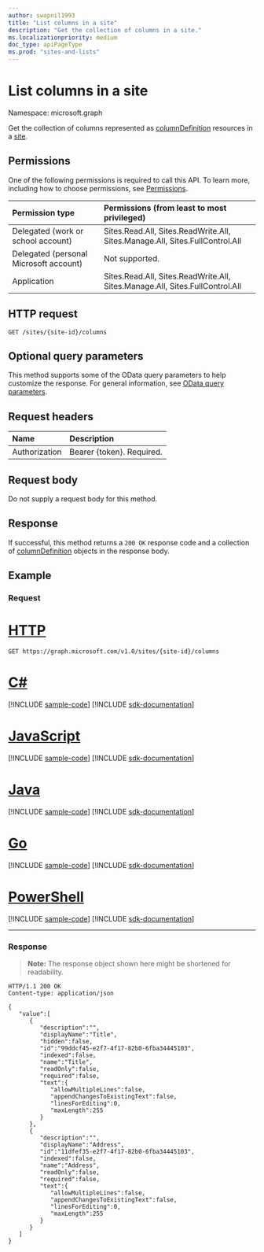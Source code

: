 ```yaml
---
author: swapnil1993
title: "List columns in a site"
description: "Get the collection of columns in a site."
ms.localizationpriority: medium
doc_type: apiPageType
ms.prod: "sites-and-lists"
---
```


# List columns in a site
Namespace: microsoft.graph


Get the collection of columns represented as [columnDefinition][columnDefinition] resources in a [site][site].

  

## Permissions

  

One of the following permissions is required to call this API. To learn more, including how to choose permissions, see [Permissions](/graph/permissions-reference).

  

|Permission type | Permissions (from least to most privileged) |
|:--------------------|:---------------------------------------------------------|
|Delegated (work or school account) | Sites.Read.All, Sites.ReadWrite.All, Sites.Manage.All, Sites.FullControl.All  |
|Delegated (personal Microsoft account) | Not supported. |
|Application | Sites.Read.All, Sites.ReadWrite.All, Sites.Manage.All, Sites.FullControl.All  |

  

## HTTP request

  
<!-- {
  "blockType": "ignored"
}
-->
```http
GET /sites/{site-id}/columns
```

  
## Optional query parameters
This method supports some of the OData query parameters to help customize the response. For general information, see [OData query parameters](/graph/query-parameters).

## Request headers
|Name|Description|
|:---|:---|
|Authorization|Bearer {token}. Required.|

## Request body
Do not supply a request body for this method.

## Response

If successful, this method returns a `200 OK` response code and a collection of [columnDefinition][] objects in the response body.

  

## Example

### Request


# [HTTP](#tab/http)
<!-- { "blockType": "request", "name": "get_columns_from_site" } -->
 

```msgraph-interactive
GET https://graph.microsoft.com/v1.0/sites/{site-id}/columns
```

# [C#](#tab/csharp)
[!INCLUDE [sample-code](../includes/snippets/csharp/get-columns-from-site-csharp-snippets.md)]
[!INCLUDE [sdk-documentation](../includes/snippets/snippets-sdk-documentation-link.md)]

# [JavaScript](#tab/javascript)
[!INCLUDE [sample-code](../includes/snippets/javascript/get-columns-from-site-javascript-snippets.md)]
[!INCLUDE [sdk-documentation](../includes/snippets/snippets-sdk-documentation-link.md)]

# [Java](#tab/java)
[!INCLUDE [sample-code](../includes/snippets/java/get-columns-from-site-java-snippets.md)]
[!INCLUDE [sdk-documentation](../includes/snippets/snippets-sdk-documentation-link.md)]

# [Go](#tab/go)
[!INCLUDE [sample-code](../includes/snippets/go/get-columns-from-site-go-snippets.md)]
[!INCLUDE [sdk-documentation](../includes/snippets/snippets-sdk-documentation-link.md)]

# [PowerShell](#tab/powershell)
[!INCLUDE [sample-code](../includes/snippets/powershell/get-columns-from-site-powershell-snippets.md)]
[!INCLUDE [sdk-documentation](../includes/snippets/snippets-sdk-documentation-link.md)]

---



### Response
>**Note:** The response object shown here might be shortened for readability.
<!-- {
  "blockType": "response",
  "truncated": true,
  "@odata.type": "microsoft.graph.columnDefinition",
  "isCollection": true
}
-->  

```http
HTTP/1.1 200 OK
Content-type: application/json

{
   "value":[
      {
         "description":"",
         "displayName":"Title",
         "hidden":false,
         "id":"99ddcf45-e2f7-4f17-82b0-6fba34445103",
         "indexed":false,
         "name":"Title",
         "readOnly":false,
         "required":false,
         "text":{
            "allowMultipleLines":false,
            "appendChangesToExistingText":false,
            "linesForEditing":0,
            "maxLength":255
         }
      },
      {
         "description":"",
         "displayName":"Address",
         "id":"11dfef35-e2f7-4f17-82b0-6fba34445103",
         "indexed":false,
         "name":"Address",
         "readOnly":false,
         "required":false,
         "text":{
            "allowMultipleLines":false,
            "appendChangesToExistingText":false,
            "linesForEditing":0,
            "maxLength":255
         }
      }
   ]
}
```

  

[columnDefinition]: ../resources/columnDefinition.md
[site]: ../resources/site.md
 
